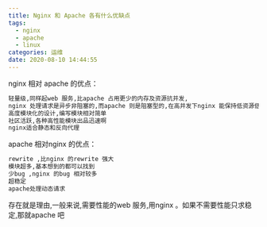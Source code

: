 ```yaml
---
title: Nginx 和 Apache 各有什么优缺点
tags:
  - nginx
  - apache
  - linux
categories: 运维
date: 2020-08-10 14:44:55
---
```

nginx 相对 apache 的优点：
```bash
轻量级,同样起web 服务,比apache 占用更少的内存及资源抗并发,
nginx 处理请求是异步非阻塞的,而apache 则是阻塞型的,在高并发下nginx 能保持低资源低消耗高性能
高度模块化的设计,编写模块相对简单
社区活跃,各种高性能模块出品迅速啊
nginx适合静态和反向代理
```
apache 相对nginx 的优点：
```bash
rewrite ,比nginx 的rewrite 强大
模块超多,基本想到的都可以找到
少bug ,nginx 的bug 相对较多
超稳定
apache处理动态请求
```
存在就是理由,一般来说,需要性能的web 服务,用nginx 。如果不需要性能只求稳定,那就apache 吧